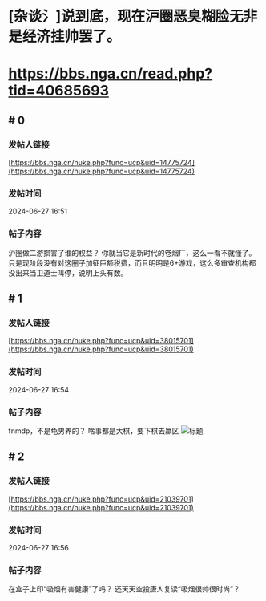 # [杂谈氵]说到底，现在沪圈恶臭糊脸无非是经济挂帅罢了。
# https://bbs.nga.cn/read.php?tid=40685693

## \# 0
### 发帖人链接
[https://bbs.nga.cn/nuke.php?func=ucp&uid=14775724](https://bbs.nga.cn/nuke.php?func=ucp&uid=14775724)
### 发帖时间
2024-06-27 16:51
### 帖子内容
沪圈做二游损害了谁的权益？
你就当它是新时代的卷烟厂，这么一看不就懂了。
只是现阶段没有对这圈子加征巨额税费，而且明明是6+游戏，这么多审查机构都没出来当卫道士叫停，说明上头有数。
## \# 1
### 发帖人链接
[https://bbs.nga.cn/nuke.php?func=ucp&uid=38015701](https://bbs.nga.cn/nuke.php?func=ucp&uid=38015701)
### 发帖时间
2024-06-27 16:54
### 帖子内容
fnmdp，不是龟男养的？
啥事都是大棋，要下棋去赢区
![标题](https://img.nga.178.com/attachments/mon_202406/27/bwQ19j-caolXkZ5gT3cS9i-9i.gif.medium.jpg)
## \# 2
### 发帖人链接
[https://bbs.nga.cn/nuke.php?func=ucp&uid=21039701](https://bbs.nga.cn/nuke.php?func=ucp&uid=21039701)
### 发帖时间
2024-06-27 16:56
### 帖子内容
在盒子上印“吸烟有害健康”了吗？
还天天空投唐人复读“吸烟很帅很时尚”？
